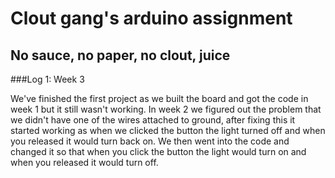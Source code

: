 # Clout gang's arduino assignment

## No sauce, no paper, no clout, juice


###Log 1: Week 3

We've finished the first project as we built the board and got the code in week 1 but it still wasn't working. In week 2 we figured out the problem that we didn't have one of the wires attached to ground, after fixing this it started working as when we clicked the button the light turned off and when you released it would turn back on. We then went into the code and changed it so that when you click the button the light would turn on and when you released it would turn off.  



